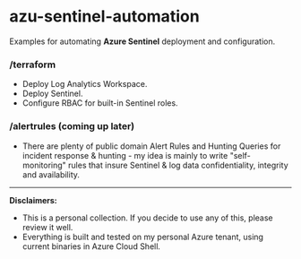 # azu-sentinel-automation
Examples for automating **Azure Sentinel** deployment and configuration.

### /terraform ###

- Deploy Log Analytics Workspace.
- Deploy Sentinel.
- Configure RBAC for built-in Sentinel roles.

### /alertrules (coming up later) ### 

- There are plenty of public domain Alert Rules and Hunting Queries for incident response & hunting - my idea is mainly to write "self-monitoring" rules that insure Sentinel & log data confidentiality, integrity and availability.

---

**Disclaimers:**
- This is a personal collection. If you decide to use any of this, please review it well. 
- Everything is built and tested on my personal Azure tenant, using current binaries in Azure Cloud Shell.
